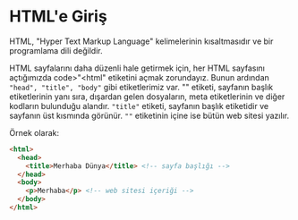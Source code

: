 # HTML'e Giriş

HTML, "Hyper Text Markup Language" kelimelerinin kısaltmasıdır ve bir programlama dili değildir.

HTML sayfalarını daha düzenli hale getirmek için, her HTML sayfasını açtığımızda code>"<html"</code> etiketini açmak zorundayız. Bunun ardından <code>"head", "title", "body"</code> gibi etiketlerimiz var. "<head>" etiketi, sayfanın başlık etiketlerinin yanı sıra, dışardan gelen dosyaların, meta etiketlerinin ve diğer kodların bulunduğu alandır. <code>"title"</code> etiketi, sayfanın başlık etiketidir ve sayfanın üst kısmında görünür. <code>"<body>"</code> etiketinin içine ise bütün web sitesi yazılır.

Örnek olarak:
```html
<html>
  <head>
    <title>Merhaba Dünya</title> <!-- sayfa başlığı -->
  </head>
  <body>
    <p>Merhaba</p> <!-- web sitesi içeriği -->
  </body>
</html>
```
